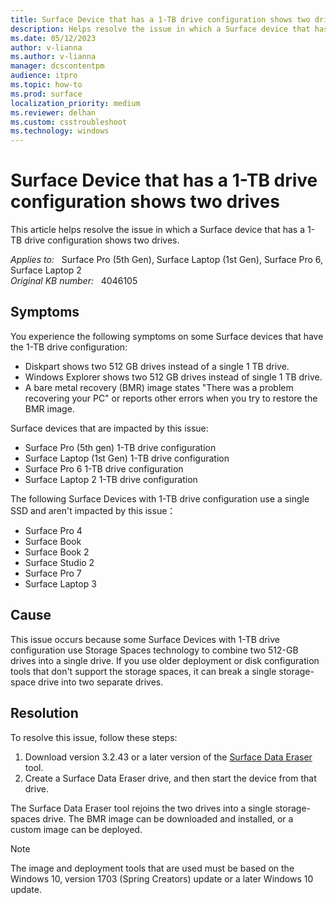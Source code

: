 ```yaml
---
title: Surface Device that has a 1-TB drive configuration shows two drives
description: Helps resolve the issue in which a Surface device that has a 1-TB drive configuration shows two drives.
ms.date: 05/12/2023
author: v-lianna
ms.author: v-lianna
manager: dcscontentpm
audience: itpro
ms.topic: how-to
ms.prod: surface
localization_priority: medium
ms.reviewer: delhan
ms.custom: csstroubleshoot
ms.technology: windows
---
```

# Surface Device that has a 1-TB drive configuration shows two drives

This article helps resolve the issue in which a Surface device that has a 1-TB drive configuration shows two drives.

_Applies to:_ &nbsp; Surface Pro (5th Gen), Surface Laptop (1st Gen), Surface Pro 6, Surface Laptop 2  
_Original KB number:_ &nbsp; 4046105

## Symptoms

You experience the following symptoms on some Surface devices that have the 1-TB drive configuration:

- Diskpart shows two 512 GB drives instead of a single 1 TB drive.
- Windows Explorer shows two 512 GB drives instead of single 1 TB drive.
- A bare metal recovery (BMR) image states "There was a problem recovering your PC" or reports other errors when you try to restore the BMR image.

Surface devices that are impacted by this issue:

- Surface Pro (5th gen) 1-TB drive configuration
- Surface Laptop (1st Gen) 1-TB drive configuration
- Surface Pro 6 1-TB drive configuration
- Surface Laptop 2 1-TB drive configuration

The following Surface Devices with 1-TB drive configuration use a single SSD and aren't impacted by this issue：

- Surface Pro 4
- Surface Book
- Surface Book 2
- Surface Studio 2
- Surface Pro 7
- Surface Laptop 3

## Cause

This issue occurs because some Surface Devices with 1-TB drive configuration use Storage Spaces technology to combine two 512-GB drives into a single drive. If you use older deployment or disk configuration tools that don't support the storage spaces, it can break a single storage-space drive into two separate drives.

## Resolution

To resolve this issue, follow these steps:

1. Download version 3.2.43 or a later version of the [Surface Data Eraser](https://www.microsoft.com/download/details.aspx?id=46703) tool.
2. Create a Surface Data Eraser drive, and then start the device from that drive.

The Surface Data Eraser tool rejoins the two drives into a single storage-spaces drive. The BMR image can be downloaded and installed, or a custom image can be deployed.

> [!NOTE]
> The image and deployment tools that are used must be based on the Windows 10, version 1703 (Spring Creators) update or a later Windows 10 update.  